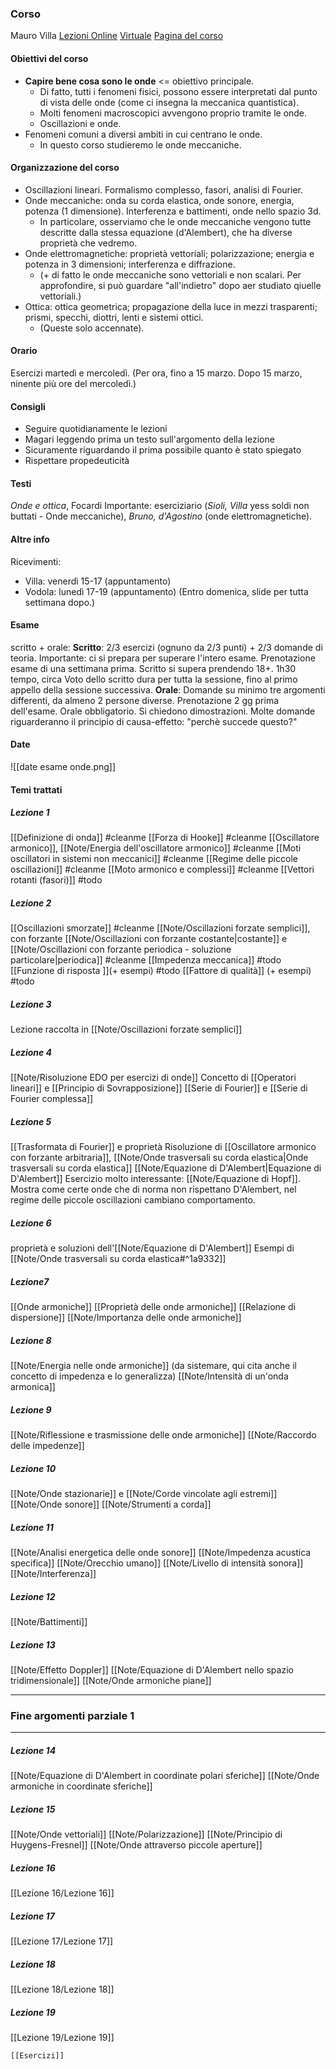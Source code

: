 ### Corso
Mauro Villa
[Lezioni Online](https://teams.microsoft.com/l/meetup-join/19%3ameeting_ZDQyMmMxMTItN2RiNC00ZTBjLTkxMjctZTg2OTk1MTk2MGE3%40thread.v2/0?context=%7b%22Tid%22%3a%22e99647dc-1b08-454a-bf8c-699181b389ab%22%2c%22Oid%22%3a%2255cf41f2-666e-4a8b-92e0-630878079bcc%22%7d) [Virtuale](https://virtuale.unibo.it/course/view.php?id=29417) [Pagina del corso](https://www.unibo.it/it/didattica/insegnamenti/insegnamento/2021/434319)

#### Obiettivi del corso
- __Capire bene cosa sono le onde__ <= obiettivo principale.
    - Di fatto, tutti i fenomeni fisici, possono essere interpretati dal punto di vista delle onde (come ci insegna la meccanica quantistica).
    - Molti fenomeni macroscopici avvengono proprio tramite le onde.
    - Oscillazioni e onde.
- Fenomeni comuni a diversi ambiti in cui centrano le onde.
    - In questo corso studieremo le onde meccaniche.

#### Organizzazione del corso
- Oscillazioni lineari. Formalismo complesso, fasori, analisi di Fourier.
- Onde meccaniche: onda su corda elastica, onde sonore, energia, potenza (1 dimensione). Interferenza e battimenti, onde nello spazio 3d.
    - In particolare, osserviamo che le onde meccaniche vengono tutte descritte dalla stessa equazione (d'Alembert), che ha diverse proprietà che vedremo.
- Onde elettromagnetiche: proprietà vettoriali; polarizzazione; energia e potenza in 3 dimensioni; interferenza e diffrazione.
    - (+  di fatto le onde meccaniche sono vettoriali e non scalari. Per approfondire, si può guardare "all'indietro" dopo aer studiato qiuelle vettoriali.)
 - Ottica: ottica geometrica; propagazione della luce in mezzi trasparenti; prismi, specchi, diottri, lenti e sistemi ottici.
    - (Queste solo accennate).

#### Orario
Esercizi martedì e mercoledì. (Per ora, fino a 15 marzo. Dopo 15 marzo, ninente più ore del mercoledì.)

#### Consigli
- Seguire quotidianamente le lezioni
- Magari leggendo prima un testo sull'argomento della lezione
- Sicuramente riguardando il prima possibile quanto è stato spiegato
- Rispettare propedeuticità


#### Testi
_Onde e ottica_, Focardi
Importante: eserciziario (_Sioli, Villa_ yess soldi non buttati - Onde meccaniche), _Bruno, d'Agostino_ (onde elettromagnetiche).

#### Altre info
Ricevimenti:
- Villa: venerdì 15-17 (appuntamento)
- Vodola: lunedì 17-19 (appuntamento)
(Entro domenica, slide per tutta settimana dopo.)

#### Esame
scritto + orale:
**Scritto**: 2/3 esercizi (ognuno da 2/3 punti) + 2/3 domande di teoria.
Importante: ci si prepara per superare l'intero esame. Prenotazione esame di una settimana prima.
Scritto si supera prendendo 18+. 1h30 tempo, circa
Voto dello scritto dura per tutta la sessione, fino al primo appello della sessione successiva.
**Orale**: Domande su minimo tre argomenti differenti, da almeno 2 persone diverse. Prenotazione 2 gg prima dell'esame.
Orale obbligatorio.
Si chiedono dimostrazioni. Molte domande riguarderanno il principio di causa-effetto: "perchè succede questo?"

#### Date
![[date esame onde.png]]

#### Temi trattati
##### Lezione 1
[[Definizione di onda]] #cleanme
[[Forza di Hooke]] #cleanme
[[Oscillatore armonico]], [[Note/Energia dell'oscillatore armonico]] #cleanme
[[Moti oscillatori in sistemi non meccanici]] #cleanme
[[Regime delle piccole oscillazioni]] #cleanme
[[Moto armonico e complessi]] #cleanme
[[Vettori rotanti (fasori)]] #todo
##### Lezione 2
[[Oscillazioni smorzate]] #cleanme
[[Note/Oscillazioni forzate semplici]], con forzante [[Note/Oscillazioni con forzante costante|costante]] e [[Note/Oscillazioni con forzante periodica - soluzione particolare|periodica]] #cleanme
[[Impedenza meccanica]] #todo
[[Funzione di risposta ]](+ esempi) #todo
[[Fattore di qualità]] (+ esempi) #todo
##### Lezione 3
Lezione raccolta in [[Note/Oscillazioni forzate semplici]]
##### Lezione 4
[[Note/Risoluzione EDO per esercizi di onde]]
Concetto di [[Operatori lineari]] e [[Principio di Sovrapposizione]]
[[Serie di Fourier]] e [[Serie di Fourier complessa]]
##### Lezione 5
[[Trasformata di Fourier]] e proprietà
Risoluzione di [[Oscillatore armonico con forzante arbitraria]], 
[[Note/Onde trasversali su corda elastica|Onde trasversali su corda elastica]]
[[Note/Equazione di D'Alembert|Equazione di D'Alembert]]
Esercizio molto interessante: [[Note/Equazione di Hopf]]. Mostra come certe onde che di norma non rispettano D'Alembert, nel regime delle piccole oscillazioni cambiano comportamento.
##### Lezione 6
proprietà e soluzioni dell'[[Note/Equazione di D'Alembert]]
Esempi di [[Note/Onde trasversali su corda elastica#^1a9332]]
##### Lezione7
[[Onde armoniche]]
[[Proprietà delle onde armoniche]]
[[Relazione di dispersione]]
[[Note/Importanza delle onde armoniche]]
##### Lezione 8
[[Note/Energia nelle onde armoniche]] (da sistemare, qui cita anche il concetto di impedenza e lo generalizza)
[[Note/Intensità di un'onda armonica]]
##### Lezione 9
[[Note/Riflessione e trasmissione delle onde armoniche]]
[[Note/Raccordo delle impedenze]]
##### Lezione 10
[[Note/Onde stazionarie]] e [[Note/Corde vincolate agli estremi]]
[[Note/Onde sonore]]
[[Note/Strumenti a corda]]
##### Lezione 11
[[Note/Analisi energetica delle onde sonore]]
[[Note/Impedenza acustica specifica]]
[[Note/Orecchio umano]]
[[Note/Livello di intensità sonora]]
[[Note/Interferenza]]
##### Lezione 12
[[Note/Battimenti]]
##### Lezione 13
[[Note/Effetto Doppler]]
[[Note/Equazione di D'Alembert nello spazio tridimensionale]]
[[Note/Onde armoniche piane]]

---
### Fine argomenti parziale 1
---

##### Lezione 14
[[Note/Equazione di D'Alembert in coordinate polari sferiche]]
[[Note/Onde armoniche in coordinate sferiche]]
##### Lezione 15
[[Note/Onde vettoriali]]
[[Note/Polarizzazione]]
[[Note/Principio di Huygens-Fresnel]]
[[Note/Onde attraverso piccole aperture]]
##### Lezione 16
[[Lezione 16/Lezione 16]]
##### Lezione 17
[[Lezione 17/Lezione 17]]
##### Lezione 18
[[Lezione 18/Lezione 18]]
##### Lezione 19
[[Lezione 19/Lezione 19]]

    [[Esercizi]]